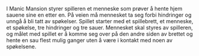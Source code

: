 I Manic Mansion styrer spilleren et menneske som prøver å hente hjem sauene sine en etter en. På veien må mennesket ta seg forbi hindringer og unngå å bli tatt av spøkelser. Spillet starter med et spillebrett, et menneske, et spøkelse, tre hindringer og tre sauer. Mennesket skal styres av spilleren, og målet med spillet er å komme seg over på den andre siden av brettet og hente en sau flest mulig ganger uten å være i kontakt med noen av spøkelsene.
